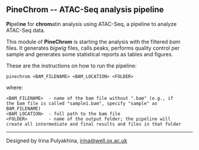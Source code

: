 PineChrom -- ATAC-Seq analysis pipeline
--------------------------------------

**Pi**peli**ne** for **chrom**atin analysis using ATAC-Seq,
a pipeline to analyze ATAC-Seq data.

This module of **PineChrom** is starting the analysis with
the filtered *bam* files. It generates *bigwig* files, calls
peaks, performs quality control per sample and generates some
statistical reports as tables and figures.

These are the instructions on how to run the pipeline:

```
pinechrom <BAM_FILENAME> <BAM_LOCATION> <FOLDER>
```

where:
```
<BAM_FILENAME>  - name of the bam file without ".bam" (e.g., if
the bam file is called "sample1.bam", specify "sample" as BAM_FILENAME)
<BAM_LOCATION>  - full path to the bam file
<FOLDER>        - name of the output folder; the pipeline will
create all intermediate and final results and files in that folder
```


----------------------------------
Designed by Irina Pulyakhina, irina@well.ox.ac.uk

